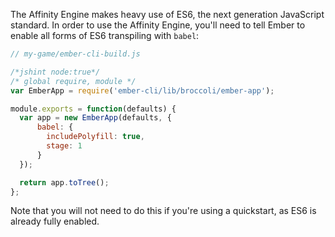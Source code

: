 The Affinity Engine makes heavy use of ES6, the next generation JavaScript standard. In order to use the Affinity Engine, you'll need to tell Ember to enable all forms of ES6 transpiling with `babel`:

```js
// my-game/ember-cli-build.js

/*jshint node:true*/
/* global require, module */
var EmberApp = require('ember-cli/lib/broccoli/ember-app');

module.exports = function(defaults) {
  var app = new EmberApp(defaults, {
      babel: {
        includePolyfill: true,
        stage: 1
      }
  });

  return app.toTree();
};
```

Note that you will not need to do this if you're using a quickstart, as ES6 is already fully enabled.
